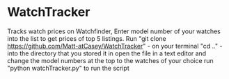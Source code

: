 # WatchTracker
Tracks watch prices on Watchfinder, Enter model number of your watches into the list to get prices of top 5 listings.
Run "git clone https://github.com/Matt-atCasey/WatchTracker" - on your terminal
"cd .." - into the directory that you stored it in
open the file in a text editor and change the model numbers at the top to the watches of your choice
run "python watchTracker.py" to run the script
